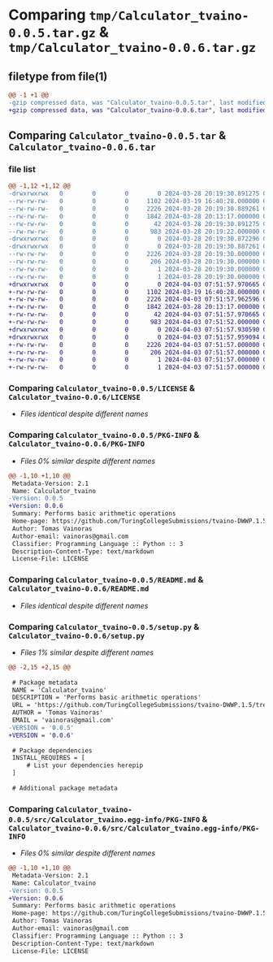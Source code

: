 # Comparing `tmp/Calculator_tvaino-0.0.5.tar.gz` & `tmp/Calculator_tvaino-0.0.6.tar.gz`

## filetype from file(1)

```diff
@@ -1 +1 @@
-gzip compressed data, was "Calculator_tvaino-0.0.5.tar", last modified: Thu Mar 28 20:19:30 2024, max compression
+gzip compressed data, was "Calculator_tvaino-0.0.6.tar", last modified: Wed Apr  3 07:51:57 2024, max compression
```

## Comparing `Calculator_tvaino-0.0.5.tar` & `Calculator_tvaino-0.0.6.tar`

### file list

```diff
@@ -1,12 +1,12 @@
-drwxrwxrwx   0        0        0        0 2024-03-28 20:19:30.891275 Calculator_tvaino-0.0.5/
--rw-rw-rw-   0        0        0     1102 2024-03-19 16:40:28.000000 Calculator_tvaino-0.0.5/LICENSE
--rw-rw-rw-   0        0        0     2226 2024-03-28 20:19:30.889261 Calculator_tvaino-0.0.5/PKG-INFO
--rw-rw-rw-   0        0        0     1842 2024-03-28 20:13:17.000000 Calculator_tvaino-0.0.5/README.md
--rw-rw-rw-   0        0        0       42 2024-03-28 20:19:30.891275 Calculator_tvaino-0.0.5/setup.cfg
--rw-rw-rw-   0        0        0      983 2024-03-28 20:19:22.000000 Calculator_tvaino-0.0.5/setup.py
-drwxrwxrwx   0        0        0        0 2024-03-28 20:19:30.872296 Calculator_tvaino-0.0.5/src/
-drwxrwxrwx   0        0        0        0 2024-03-28 20:19:30.887261 Calculator_tvaino-0.0.5/src/Calculator_tvaino.egg-info/
--rw-rw-rw-   0        0        0     2226 2024-03-28 20:19:30.000000 Calculator_tvaino-0.0.5/src/Calculator_tvaino.egg-info/PKG-INFO
--rw-rw-rw-   0        0        0      206 2024-03-28 20:19:30.000000 Calculator_tvaino-0.0.5/src/Calculator_tvaino.egg-info/SOURCES.txt
--rw-rw-rw-   0        0        0        1 2024-03-28 20:19:30.000000 Calculator_tvaino-0.0.5/src/Calculator_tvaino.egg-info/dependency_links.txt
--rw-rw-rw-   0        0        0        1 2024-03-28 20:19:30.000000 Calculator_tvaino-0.0.5/src/Calculator_tvaino.egg-info/top_level.txt
+drwxrwxrwx   0        0        0        0 2024-04-03 07:51:57.970665 Calculator_tvaino-0.0.6/
+-rw-rw-rw-   0        0        0     1102 2024-03-19 16:40:28.000000 Calculator_tvaino-0.0.6/LICENSE
+-rw-rw-rw-   0        0        0     2226 2024-04-03 07:51:57.962596 Calculator_tvaino-0.0.6/PKG-INFO
+-rw-rw-rw-   0        0        0     1842 2024-03-28 20:13:17.000000 Calculator_tvaino-0.0.6/README.md
+-rw-rw-rw-   0        0        0       42 2024-04-03 07:51:57.970665 Calculator_tvaino-0.0.6/setup.cfg
+-rw-rw-rw-   0        0        0      983 2024-04-03 07:51:52.000000 Calculator_tvaino-0.0.6/setup.py
+drwxrwxrwx   0        0        0        0 2024-04-03 07:51:57.930590 Calculator_tvaino-0.0.6/src/
+drwxrwxrwx   0        0        0        0 2024-04-03 07:51:57.959094 Calculator_tvaino-0.0.6/src/Calculator_tvaino.egg-info/
+-rw-rw-rw-   0        0        0     2226 2024-04-03 07:51:57.000000 Calculator_tvaino-0.0.6/src/Calculator_tvaino.egg-info/PKG-INFO
+-rw-rw-rw-   0        0        0      206 2024-04-03 07:51:57.000000 Calculator_tvaino-0.0.6/src/Calculator_tvaino.egg-info/SOURCES.txt
+-rw-rw-rw-   0        0        0        1 2024-04-03 07:51:57.000000 Calculator_tvaino-0.0.6/src/Calculator_tvaino.egg-info/dependency_links.txt
+-rw-rw-rw-   0        0        0        1 2024-04-03 07:51:57.000000 Calculator_tvaino-0.0.6/src/Calculator_tvaino.egg-info/top_level.txt
```

### Comparing `Calculator_tvaino-0.0.5/LICENSE` & `Calculator_tvaino-0.0.6/LICENSE`

 * *Files identical despite different names*

### Comparing `Calculator_tvaino-0.0.5/PKG-INFO` & `Calculator_tvaino-0.0.6/PKG-INFO`

 * *Files 0% similar despite different names*

```diff
@@ -1,10 +1,10 @@
 Metadata-Version: 2.1
 Name: Calculator_tvaino
-Version: 0.0.5
+Version: 0.0.6
 Summary: Performs basic arithmetic operations
 Home-page: https://github.com/TuringCollegeSubmissions/tvaino-DWWP.1.5/tree/master/Calculator_pack
 Author: Tomas Vainoras
 Author-email: vainoras@gmail.com
 Classifier: Programming Language :: Python :: 3
 Description-Content-Type: text/markdown
 License-File: LICENSE
```

### Comparing `Calculator_tvaino-0.0.5/README.md` & `Calculator_tvaino-0.0.6/README.md`

 * *Files identical despite different names*

### Comparing `Calculator_tvaino-0.0.5/setup.py` & `Calculator_tvaino-0.0.6/setup.py`

 * *Files 1% similar despite different names*

```diff
@@ -2,15 +2,15 @@
 
 # Package metadata
 NAME = 'Calculator_tvaino'
 DESCRIPTION = 'Performs basic arithmetic operations'
 URL = 'https://github.com/TuringCollegeSubmissions/tvaino-DWWP.1.5/tree/master/Calculator_pack'
 AUTHOR = 'Tomas Vainoras'
 EMAIL = 'vainoras@gmail.com'
-VERSION = '0.0.5'
+VERSION = '0.0.6'
 
 # Package dependencies
 INSTALL_REQUIRES = [
     # List your dependencies herepip
 ]
 
 # Additional package metadata
```

### Comparing `Calculator_tvaino-0.0.5/src/Calculator_tvaino.egg-info/PKG-INFO` & `Calculator_tvaino-0.0.6/src/Calculator_tvaino.egg-info/PKG-INFO`

 * *Files 0% similar despite different names*

```diff
@@ -1,10 +1,10 @@
 Metadata-Version: 2.1
 Name: Calculator_tvaino
-Version: 0.0.5
+Version: 0.0.6
 Summary: Performs basic arithmetic operations
 Home-page: https://github.com/TuringCollegeSubmissions/tvaino-DWWP.1.5/tree/master/Calculator_pack
 Author: Tomas Vainoras
 Author-email: vainoras@gmail.com
 Classifier: Programming Language :: Python :: 3
 Description-Content-Type: text/markdown
 License-File: LICENSE
```

